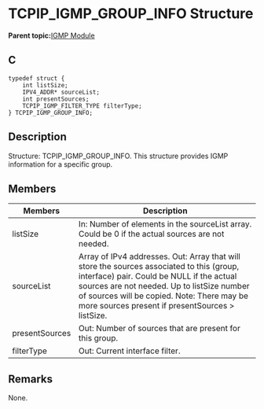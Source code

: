 # TCPIP\_IGMP\_GROUP\_INFO Structure

**Parent topic:**[IGMP Module](GUID-DCB13BC6-B7A2-45CA-89E7-9474EAF05EFB.md)

## C

```
typedef struct {
    int listSize;
    IPV4_ADDR* sourceList;
    int presentSources;
    TCPIP_IGMP_FILTER_TYPE filterType;
} TCPIP_IGMP_GROUP_INFO;
```

## Description

Structure: TCPIP\_IGMP\_GROUP\_INFO. This structure provides IGMP information for a specific group.

## Members

|Members|Description|
|-------|-----------|
|listSize|In: Number of elements in the sourceList array. Could be 0 if the actual sources are not needed.|
|sourceList|Array of IPv4 addresses. Out: Array that will store the sources associated to this \(group, interface\) pair. Could be NULL if the actual sources are not needed. Up to listSize number of sources will be copied. Note: There may be more sources present if presentSources \> listSize.|
|presentSources|Out: Number of sources that are present for this group.|
|filterType|Out: Current interface filter.|

## Remarks

None.

